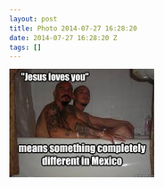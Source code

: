 ```yaml
---
layout: post
title: Photo 2014-07-27 16:28:20
date: 2014-07-27 16:28:20 Z
tags: []
---
```

![](/media/2014/07/93021516655.jpg)
